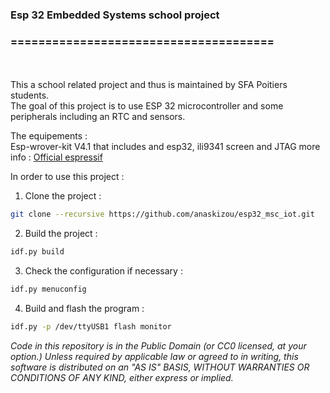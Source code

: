 ### Esp 32 Embedded Systems school project
### ======================================
<br /><br />
This a school related project and thus is maintained by  SFA Poitiers students.<br />
The goal of this project is to use ESP 32 microcontroller and some peripherals including an RTC and sensors.<br />

The equipements :<br />
Esp-wrover-kit V4.1 that includes and esp32, ili9341 screen and JTAG more info : [Official espressif](https://docs.espressif.com/projects/esp-idf/en/latest/hw-reference/get-started-wrover-kit.html#get-started-esp-wrover-kit-v4-1-board-front "Espressif docs link")<br />

In order to use this project :<br />

1. Clone the project :

```bash
git clone --recursive https://github.com/anaskizou/esp32_msc_iot.git 
```
2. Build the project :

```bash
idf.py build 
```
3. Check the configuration if necessary :

```bash
idf.py menuconfig 
```
4. Build and flash the program :

```bash
idf.py -p /dev/ttyUSB1 flash monitor 
```

*Code in this repository is in the Public Domain (or CC0 licensed, at your option.)
Unless required by applicable law or agreed to in writing, this
software is distributed on an "AS IS" BASIS, WITHOUT WARRANTIES OR
CONDITIONS OF ANY KIND, either express or implied.*
